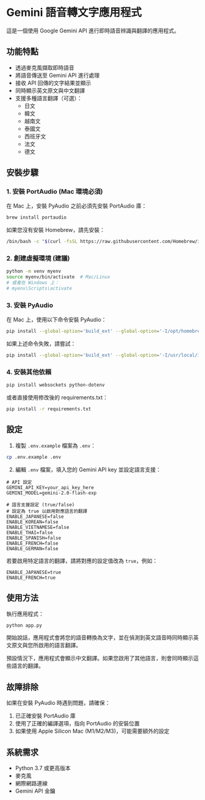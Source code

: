 # Gemini 語音轉文字應用程式

這是一個使用 Google Gemini API 進行即時語音辨識與翻譯的應用程式。

## 功能特點

- 透過麥克風擷取即時語音
- 將語音傳送至 Gemini API 進行處理
- 接收 API 回傳的文字結果並顯示
- 同時顯示英文原文與中文翻譯
- 支援多種語言翻譯（可選）：
  - 日文
  - 韓文
  - 越南文
  - 泰國文
  - 西班牙文
  - 法文
  - 德文

## 安裝步驟

### 1. 安裝 PortAudio (Mac 環境必須)

在 Mac 上，安裝 PyAudio 之前必須先安裝 PortAudio 庫：

```bash
brew install portaudio
```

如果您沒有安裝 Homebrew，請先安裝：

```bash
/bin/bash -c "$(curl -fsSL https://raw.githubusercontent.com/Homebrew/install/HEAD/install.sh)"
```

### 2. 創建虛擬環境 (建議)

```bash
python -m venv myenv
source myenv/bin/activate  # Mac/Linux
# 或者在 Windows 上：
# myenv\Scripts\activate
```

### 3. 安裝 PyAudio

在 Mac 上，使用以下命令安裝 PyAudio：

```bash
pip install --global-option='build_ext' --global-option='-I/opt/homebrew/include' --global-option='-L/opt/homebrew/lib' pyaudio
```

如果上述命令失敗，請嘗試：

```bash
pip install --global-option='build_ext' --global-option='-I/usr/local/include' --global-option='-L/usr/local/lib' pyaudio
```

### 4. 安裝其他依賴

```bash
pip install websockets python-dotenv
```

或者直接使用修改後的 requirements.txt：

```bash
pip install -r requirements.txt
```

## 設定

1. 複製 `.env.example` 檔案為 `.env`：

```bash
cp .env.example .env
```

2. 編輯 `.env` 檔案，填入您的 Gemini API key 並設定語言支援：

```
# API 設定
GEMINI_API_KEY=your_api_key_here
GEMINI_MODEL=gemini-2.0-flash-exp

# 語言支援設定 (true/false)
# 設定為 true 以啟用對應語言的翻譯
ENABLE_JAPANESE=false
ENABLE_KOREAN=false
ENABLE_VIETNAMESE=false
ENABLE_THAI=false
ENABLE_SPANISH=false
ENABLE_FRENCH=false
ENABLE_GERMAN=false
```

若要啟用特定語言的翻譯，請將對應的設定值改為 `true`，例如：

```
ENABLE_JAPANESE=true
ENABLE_FRENCH=true
```

## 使用方法

執行應用程式：

```bash
python app.py
```

開始說話，應用程式會將您的語音轉換為文字，並在偵測到英文語音時同時顯示英文原文與您所啟用的語言翻譯。

預設情況下，應用程式會顯示中文翻譯。如果您啟用了其他語言，則會同時顯示這些語言的翻譯。

## 故障排除

如果在安裝 PyAudio 時遇到問題，請確保：

1. 已正確安裝 PortAudio 庫
2. 使用了正確的編譯選項，指向 PortAudio 的安裝位置
3. 如果使用 Apple Silicon Mac (M1/M2/M3)，可能需要額外的設定

## 系統需求

- Python 3.7 或更高版本
- 麥克風
- 網際網路連線
- Gemini API 金鑰